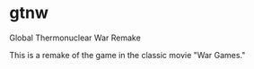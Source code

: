 # gtnw
Global Thermonuclear War Remake

This is a remake of the game in the classic movie "War Games."
